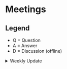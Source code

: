 # Meetings

## Legend
* Q = Question
* A = Answer
* D = Discussion (offline)

<details>

<summary>Weekly Update</summary>

 * [10.09.2020](./10.09.2020.md)
 * [17.09.2020](./17.09.2020.md)
</details>
